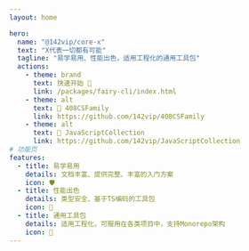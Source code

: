 ```yaml
---
layout: home

hero:
  name: "@142vip/core-x"
  text: "X代表一切都有可能"
  tagline: "易学易用、性能出色，适用工程化的通用工具包"
  actions:
    - theme: brand
      text: 快速开始 🚀
      link: /packages/fairy-cli/index.html
    - theme: alt
      text: 🤡 408CSFamily
      link: https://github.com/142vip/408CSFamily
    - theme: alt
      text: 📘 JavaScriptCollection
      link: https://github.com/142vip/JavaScriptCollection
# 功能页
features:
  - title: 易学易用
    details: 文档丰富、提供完整、丰富的入门方案
    icon: 🛡️
  - title: 性能出色
    details: 类型安全、基于TS编码的工具包
    icon: 🚀
  - title: 通用工具包
    details: 适用工程化，可服用在各类项目中，支持Monorepo架构
    icon: 🧰
---
```


<script setup>
import HomePage from '@theme/components/HomePage.vue'
</script>

<HomePage/>

